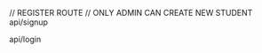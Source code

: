 <!-- AUTH ROUTES -->

// REGISTER ROUTE
// ONLY ADMIN CAN CREATE NEW STUDENT
api/signup 

<!-- ANYONE CAN LOGIN AND BE AUTHENTICATED -->
api/login

